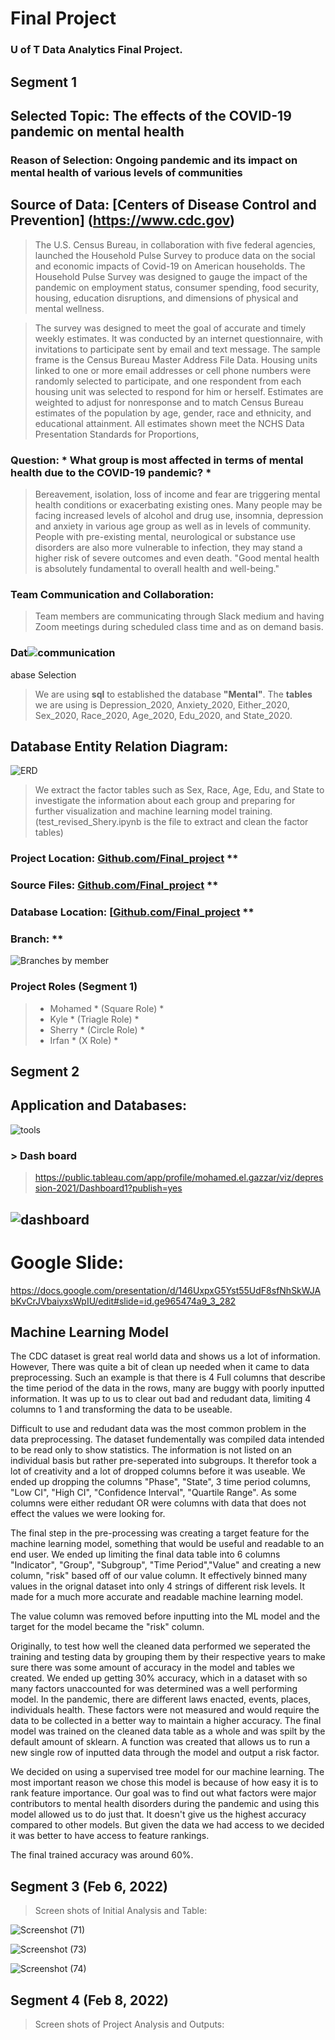 #  Final Project 
###  U of T Data Analytics Final Project. 

##  Segment 1 

## Selected Topic:  	 The effects of the COVID-19 pandemic on mental health 
### Reason of Selection: Ongoing pandemic and its impact on mental health of various levels of communities 

## Source of Data: [Centers of Disease Control and Prevention] (https://www.cdc.gov)
> The U.S. Census Bureau, in collaboration with five federal agencies, launched the Household Pulse Survey to produce data on the social and economic impacts of Covid-19 on American households. The Household Pulse Survey was designed to gauge the impact of the pandemic on employment status, consumer spending, food security, housing, education disruptions, and dimensions of physical and mental wellness.

> The survey was designed to meet the goal of accurate and timely weekly estimates. It was conducted by an internet questionnaire, with invitations to participate sent by email and text message. The sample frame is the Census Bureau Master Address File Data. Housing units linked to one or more email addresses or cell phone numbers were randomly selected to participate, and one respondent from each housing unit was selected to respond for him or herself. Estimates are weighted to adjust for nonresponse and to match Census Bureau estimates of the population by age, gender, race and ethnicity, and educational attainment. All estimates shown meet the NCHS Data Presentation Standards for Proportions,

### Question: * What group is most affected in terms of mental health due to the COVID-19 pandemic? * 
> Bereavement, isolation, loss of income and fear are triggering mental health conditions or exacerbating existing ones. Many people may be facing increased levels of alcohol and drug use, insomnia, depression and anxiety in various age group as well as in levels of community.
>People with pre-existing mental, neurological or substance use disorders are also more vulnerable to infection, they may stand a higher risk of severe outcomes and even death. "Good mental health is absolutely fundamental to overall health and well-being."

### Team Communication and Collaboration:
> Team members are communicating through Slack medium and having Zoom meetings during scheduled class time and as on demand basis.

### Dat![communication](https://user-images.githubusercontent.com/90229438/152284910-739d3ec8-20c1-4ed0-a06a-88f7b2fa763b.PNG)

abase Selection
> We are using **sql** to established the database **"Mental"**. 
> The **tables** we are using is Depression_2020, Anxiety_2020, Either_2020, Sex_2020, Race_2020, Age_2020, Edu_2020, and State_2020.

## Database Entity Relation Diagram: 
![ERD](https://github.com/mogazz69/Final_project/blob/7489cecdd913c229e6458409a534bf54936a6513/Database/mentalDB.png)



> We extract the factor tables such as Sex, Race, Age, Edu, and State to investigate the information about each group and  preparing for further visualization and machine learning model training. (test_revised_Shery.ipynb is the file to extract and clean the factor tables)

### Project Location: 	[Github.com/Final_project](https://github.com/IrfanSayeed/Final_project.git) **
### Source Files: 	    [Github.com/Final_project](https://github.com/mogazz69/Final_project/tree/main/Resources) **
### Database Location: 	[[Github.com/Final_project](https://github.com/mogazz69/Final_project/tree/main/Database) **
### Branch: **
![Branches by member](https://github.com/mogazz69/Final_project/blob/main/Database/Branches.PNG)

### Project Roles (Segment 1)
>- Mohamed * (Square Role) *
>- Kyle    * (Triagle Role) *
>- Sherry  * (Circle Role) *
>- Irfan   * (X Role) *

## Segment 2

## Application and Databases: 

![tools](https://user-images.githubusercontent.com/90229438/152284992-8eb85bca-b234-4f44-9685-eb822b516ad4.PNG)

### > Dash board
> https://public.tableau.com/app/profile/mohamed.el.gazzar/viz/depression-2021/Dashboard1?publish=yes

## ![dashboard](https://user-images.githubusercontent.com/90229438/152285308-035cc0d4-cef7-405f-8e22-16c96ce39bff.PNG)

# Google Slide: 
https://docs.google.com/presentation/d/146UxpxG5Yst55UdF8sfNhSkWJAbKvCrJVbaiyxsWpIU/edit#slide=id.ge965474a9_3_282

## Machine Learning Model
The CDC dataset is great real world data and shows us a lot of information. However, There was quite a bit of clean up needed when it came to data preprocessing.
Such an example is that there is 4 Full columns that describe the time period of the data in the rows, many are buggy with poorly inputted information. It was up to 
us to clear out bad and redudant data, limiting 4 columns to 1 and transforming the data to be useable.

Difficult to use and redudant data was the most common problem in the data preprocessing. The dataset fundementally was compiled data intended to be read only to show statistics. 
The information is not listed on an individual basis but rather pre-seperated into subgroups. It therefor took a lot of creativity and a lot of dropped columns before it was useable.
We ended up dropping the columns "Phase", "State", 3 time period columns, "Low CI", "High CI", "Confidence Interval", "Quartile Range". As some columns were either redudant OR were columns with data that does not effect the values we were looking for.

The final step in the pre-processing was creating a target feature for the machine learning model, something that would be useful and readable to an end user.
We ended up limiting the final data table into 6 columns "Indicator", "Group", "Subgroup", "Time Period","Value" and creating a new column, "risk" based off of our value column. It effectively binned many values in the orignal dataset 
into only 4 strings of different risk levels. It made for a much more accurate and readable machine learning model.

The value column was removed before inputting into the ML model and the target for the model became the "risk" column.

Originally, to test how well the cleaned data performed we seperated the training and testing data by grouping them by their respective years to make sure there was some amount of accuracy in the model and tables we created.
We ended up getting 30% accuracy, which in a dataset with so many factors unaccounted for was determined was a well performing model. In the pandemic, there are different laws enacted, events, places, individuals health. These factors were not measured and would require the data to be collected in a better way to maintain a higher accuracy.
The final model was trained on the cleaned data table as a whole and was spilt by the default amount of sklearn. A function was created that allows us to run a new single row of inputted data through the model and output a risk factor.

We decided on using a supervised tree model for our machine learning. The most important reason we chose this model is because of how easy it is to rank feature importance. Our goal
was to find out what factors were major contributors to mental health disorders during the pandemic and using this model allowed us to do just that. It doesn't give us the highest accuracy compared to other models. But given the data we had access to we decided it was better to have access to feature rankings.

The final trained accuracy was around 60%.

## Segment 3 (Feb 6, 2022)
> Screen shots of Initial Analysis and Table:

![Screenshot (71)](https://user-images.githubusercontent.com/90229438/152716947-b0ad1ed1-d87c-485b-8316-664d238ba13f.png)

![Screenshot (73)](https://user-images.githubusercontent.com/90229438/152717043-a88ec928-e32e-44e9-8495-93fbd5ecbd65.png)

![Screenshot (74)](https://user-images.githubusercontent.com/90229438/152717140-db609799-bb9a-41c8-bc42-9deeef8c13ad.png)

## Segment 4 (Feb 8, 2022)
> Screen shots of Project Analysis and Outputs:
> 
